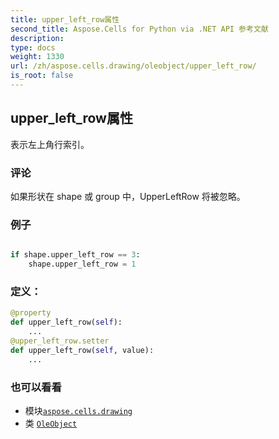 ```yaml
---
title: upper_left_row属性
second_title: Aspose.Cells for Python via .NET API 参考文献
description:
type: docs
weight: 1330
url: /zh/aspose.cells.drawing/oleobject/upper_left_row/
is_root: false
---
```

## upper_left_row属性

表示左上角行索引。

### 评论

如果形状在 shape 或 group 中，UpperLeftRow 将被忽略。

### 例子

```python

if shape.upper_left_row == 3:
    shape.upper_left_row = 1

```
### 定义：
```python
@property
def upper_left_row(self):
    ...
@upper_left_row.setter
def upper_left_row(self, value):
    ...
```

### 也可以看看
* 模块[`aspose.cells.drawing`](../../)
* 类 [`OleObject`](/cells/python-net/zh/aspose.cells.drawing/oleobject)
